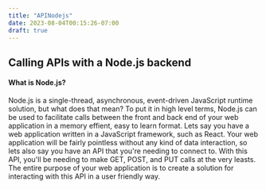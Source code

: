 ```yaml
---
title: "APINodejs"
date: 2023-08-04T00:15:26-07:00
draft: true
---
```


## Calling APIs with a Node.js backend

#### What is Node.js?
Node.js is a single-thread, asynchronous, event-driven JavaScript runtime solution, but what does that mean? To put it in high level terms, Node.js can be used to facilitate calls between the front and back end of your web application in a memory effient, easy to learn format. Lets say you have a web application written in a JavaScript framework, such as React. Your web application will be fairly pointless without any kind of data interaction, so lets also say you have an API that you're needing to connect to. With this API, you'll be needing to make GET, POST, and PUT calls at the very leasts. The entire purpose of your web application is to create a solution for interacting with this API in a user friendly way. 


